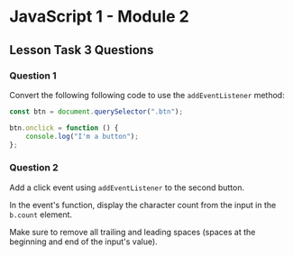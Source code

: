 # JavaScript 1 - Module 2

## Lesson Task 3 Questions

### Question 1

Convert the following following code to use the `addEventListener` method:

```js
const btn = document.querySelector(".btn");

btn.onclick = function () {
    console.log("I'm a button");
};
```

### Question 2

Add a click event using `addEventListener` to the second button.

In the event's function, display the character count from the input in the `b.count` element.

Make sure to remove all trailing and leading spaces (spaces at the beginning and end of the input's value).
